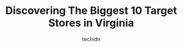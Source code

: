 ---
layout: ampstory
image: https://i0.wp.com/www.depkes.org/wp-content/uploads/2023/06/target-0-in-virginia-1685967985.jpeg?resize=640,853
author: techidn
featured: false
description: Discover the impressive array of Target options in Virginia, where you can find 10 of the largest Target establishments in the area. From renowned classics to hidden gems, Virginia offers a 
title: Discovering The Biggest 10 Target Stores in Virginia
cover:
   title: Discovering The Biggest 10 Target Stores in Virginia
   subtitle: Rickpate
   background: https://www.depkes.org/wp-content/uploads/2023/06/target-0-in-virginia-1685967985.jpeg

pages: 
 - layout: thirds
   top: <h1>#1 Target</h1>
   bottom: "<p>Target is a good store but why are they not removing the carts from the side if their building? It truly looks messy and keeps people from being able to park within that </p>"
   background: https://www.depkes.org/wp-content/uploads/2023/06/target-1-in-virginia-1685967985.jpeg
   backgroundblur: true
 - layout: thirds
   top: <h1>#2 Target</h1>
   bottom: "<p>6600 Richmond Hwy, Alexandria, VA 22306, United States</p>"
   background: https://www.depkes.org/wp-content/uploads/2023/06/target-2-in-virginia-1685967986.jpeg
   cta:
      link: https://www.depkes.org/blog/discovering-the-biggest-10-target-stores-in-virginia/
      text: Discovering The Biggest 10 Target Stores in Virginia
 - layout: thirds
   top: <h1>#3 Target</h1>
   bottom: "<p>525 First Colonial Rd, Virginia Beach, VA 23451, United States</p>"
   background: https://www.depkes.org/wp-content/uploads/2023/06/target-3-in-virginia-1685967986.jpeg
   cta:
      link: https://www.depkes.org/blog/discovering-the-biggest-10-target-stores-in-virginia/
      text: Discovering The Biggest 10 Target Stores in Virginia
 - layout: thirds
   top: <h1>#4 Target</h1>
   bottom: "<p>6600 Springfield Mall, Springfield, VA 22150, United States</p>"
   background: https://images.unsplash.com/photo-1613843873231-1447db182f97?ixlib=rb-4.0.3&ixid=MnwxMjA3fDB8MHxwaG90by1wYWdlfHx8fGVufDB8fHx8&auto=format&fit=crop&w=640&h=853&q=80
   cta:
      link: https://www.depkes.org/blog/discovering-the-biggest-10-target-stores-in-virginia/
      text: Discovering The Biggest 10 Target Stores in Virginia
 - layout: thirds
   top: <h1>#5 Target</h1>
   bottom: "<p>11301 Midlothian Turnpike, Richmond, VA 23235, United States</p>"
   background: https://images.unsplash.com/photo-1489648022186-8f49310909a0?ixlib=rb-4.0.3&ixid=MnwxMjA3fDB8MHxwaG90by1wYWdlfHx8fGVufDB8fHx8&auto=format&fit=crop&w=640&h=853&q=80
   cta:
      link: https://www.depkes.org/blog/discovering-the-biggest-10-target-stores-in-virginia/
      text: Discovering The Biggest 10 Target Stores in Virginia
 - layout: thirds
   top: <h1>#6 Target</h1>
   bottom: "<p>4521 S Laburnum Ave, Richmond, VA 23231, United States</p>"
   background: https://images.unsplash.com/photo-1567095761054-7a02e69e5c43?ixlib=rb-4.0.3&ixid=MnwxMjA3fDB8MHxwaG90by1wYWdlfHx8fGVufDB8fHx8&auto=format&fit=crop&w=640&h=853&q=80
   cta:
      link: https://www.depkes.org/blog/discovering-the-biggest-10-target-stores-in-virginia/
      text: Discovering The Biggest 10 Target Stores in Virginia
 - layout: thirds
   top: <h1>#7 Target</h1>
   bottom: "<p>10301 New Guinea Rd, Fairfax, VA 22032, United States</p>"
   background: https://images.unsplash.com/photo-1608501821300-4f99e58bba77?ixlib=rb-4.0.3&ixid=MnwxMjA3fDB8MHxwaG90by1wYWdlfHx8fGVufDB8fHx8&auto=format&fit=crop&w=640&h=853&q=80
   cta:
      link: https://www.depkes.org/blog/discovering-the-biggest-10-target-stores-in-virginia/
      text: Discovering The Biggest 10 Target Stores in Virginia
 - layout: thirds
   middle: Continue reading...
   background: https://images.unsplash.com/photo-1534312527009-56c7016453e6?ixlib=rb-4.0.3&ixid=MnwxMjA3fDB8MHxwaG90by1wYWdlfHx8fGVufDB8fHx8&auto=format&fit=crop&w=640&h=853&q=80
   cta:
      link: https://www.depkes.org/blog/discovering-the-biggest-10-target-stores-in-virginia/
      text: Discovering The Biggest 10 Target Stores in Virginia
      
---